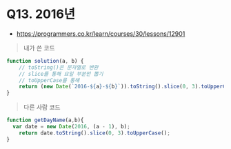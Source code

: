 # Q13. 2016년
- https://programmers.co.kr/learn/courses/30/lessons/12901

> 내가 쓴 코드
```js
function solution(a, b) {
    // toString()은 문자열로 변환
    // slice를 통해 요일 부분만 뽑기
    // toUpperCase를 통해 
    return (new Date(`2016-${a}-${b}`)).toString().slice(0, 3).toUpperCase();
}
```

> 다른 사람 코드
```js
function getDayName(a,b){
  var date = new Date(2016, (a - 1), b);
    return date.toString().slice(0, 3).toUpperCase();
}
```